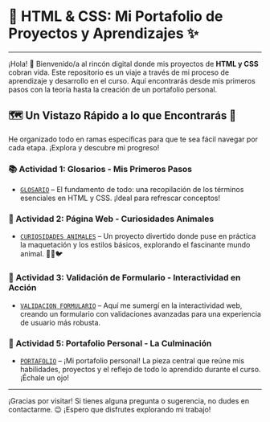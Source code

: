 # 🚀 HTML & CSS: Mi Portafolio de Proyectos y Aprendizajes ✨

---

¡Hola! 👋 Bienvenido/a al rincón digital donde mis proyectos de **HTML y CSS** cobran vida. Este repositorio es un viaje a través de mi proceso de aprendizaje y desarrollo en el curso. Aquí encontrarás desde mis primeros pasos con la teoría hasta la creación de un portafolio personal.

## 🗺️ Un Vistazo Rápido a lo que Encontrarás 🧭

He organizado todo en ramas específicas para que te sea fácil navegar por cada etapa. ¡Explora y descubre mi progreso!

### **📚 Actividad 1: Glosarios - Mis Primeros Pasos**
* [`GLOSARIO`](https://github.com/JoelML1/sena_actividades_HTML_Y_CSS/tree/Glosario) – El fundamento de todo: una recopilación de los términos esenciales en HTML y CSS. ¡Ideal para refrescar conceptos!

### **🐾 Actividad 2: Página Web - Curiosidades Animales**
* [`CURIOSIDADES ANIMALES`](https://github.com/JoelML1/sena_actividades_HTML_Y_CSS/tree/Curiosidades-P) – Un proyecto divertido donde puse en práctica la maquetación y los estilos básicos, explorando el fascinante mundo animal. 🐶🐱🐦

### **📝 Actividad 3: Validación de Formulario - Interactividad en Acción**
* [`VALIDACION FORMULARIO`](https://github.com/JoelML1/sena_actividades_HTML_Y_CSS/tree/Formulario) – Aquí me sumergí en la interactividad web, creando un formulario con validaciones avanzadas para una experiencia de usuario más robusta.

### **💼 Actividad 5: Portafolio Personal - La Culminación**
* [`PORTAFOLIO`](https://github.com/JoelML1/sena_actividades_HTML_Y_CSS.git) – ¡Mi portafolio personal! La pieza central que reúne mis habilidades, proyectos y el reflejo de todo lo aprendido durante el curso. ¡Échale un ojo!

---

¡Gracias por visitar! Si tienes alguna pregunta o sugerencia, no dudes en contactarme. 😉 ¡Espero que disfrutes explorando mi trabajo!
